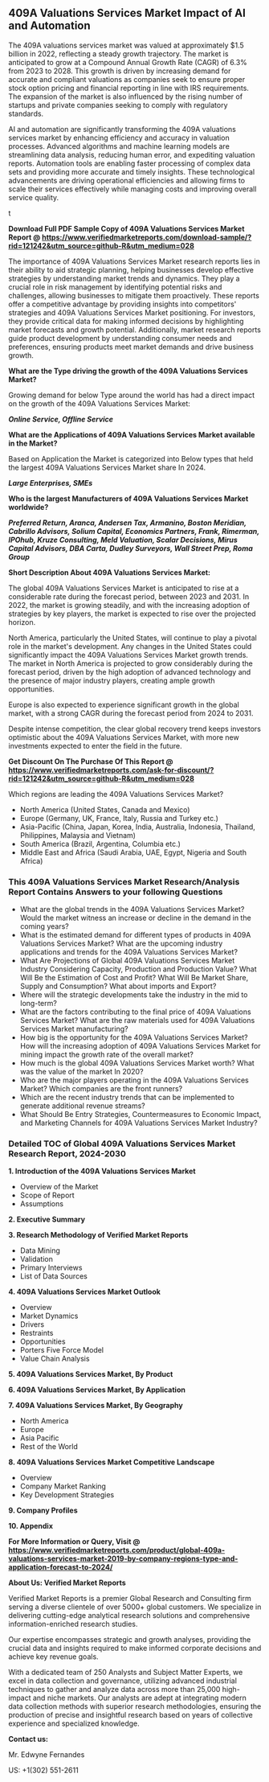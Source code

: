 <h2>409A Valuations Services Market Impact of AI and Automation</h2><p>The 409A valuations services market was valued at approximately $1.5 billion in 2022, reflecting a steady growth trajectory. The market is anticipated to grow at a Compound Annual Growth Rate (CAGR) of 6.3% from 2023 to 2028. This growth is driven by increasing demand for accurate and compliant valuations as companies seek to ensure proper stock option pricing and financial reporting in line with IRS requirements. The expansion of the market is also influenced by the rising number of startups and private companies seeking to comply with regulatory standards.</p><p>AI and automation are significantly transforming the 409A valuations services market by enhancing efficiency and accuracy in valuation processes. Advanced algorithms and machine learning models are streamlining data analysis, reducing human error, and expediting valuation reports. Automation tools are enabling faster processing of complex data sets and providing more accurate and timely insights. These technological advancements are driving operational efficiencies and allowing firms to scale their services effectively while managing costs and improving overall service quality.</p>t</p><p id="" class=""><strong>Download Full PDF Sample Copy of 409A Valuations Services Market Report @ <a href="https://www.verifiedmarketreports.com/download-sample/?rid=121242&utm_source=github-R&utm_medium=028" target="_blank">https://www.verifiedmarketreports.com/download-sample/?rid=121242&utm_source=github-R&utm_medium=028</a></strong></p><p>The importance of&nbsp;409A Valuations Services Market research reports lies in their ability to aid strategic planning, helping businesses develop effective strategies by understanding market trends and dynamics. They play a crucial role in risk management by identifying potential risks and challenges, allowing businesses to mitigate them proactively. These reports offer a competitive advantage by providing insights into competitors' strategies and 409A Valuations Services Market positioning. For investors, they provide critical data for making informed decisions by highlighting market forecasts and growth potential. Additionally, market research reports guide product development by understanding consumer needs and preferences, ensuring products meet market demands and drive business growth.</p><p><strong>What are the&nbsp;Type driving the growth of the 409A Valuations Services Market?</strong></p><p id="" class="">Growing demand for below Type around the world has had a direct impact on the growth of the 409A Valuations Services Market:</p><em><strong>Online Service, Offline Service</strong></em></p><strong>What are the&nbsp;Applications&nbsp;of 409A Valuations Services Market available in the Market?</strong></p><p id="" class="">Based on Application the Market is categorized into Below types that held the largest 409A Valuations Services Market share In 2024.</p><em><strong>Large Enterprises, SMEs</strong></em></p><strong>Who is the largest Manufacturers of 409A Valuations Services Market worldwide?</strong></p><p><em><strong>Preferred Return, Aranca, Andersen Tax, Armanino, Boston Meridian, Cabrillo Advisors, Solium Capital, Economics Partners, Frank, Rimerman, IPOhub, Kruze Consulting, Meld Valuation, Scalar Decisions, Mirus Capital Advisors, DBA Carta, Dudley Surveyors, Wall Street Prep, Roma Group</strong></em></p><p id="" class=""><strong>Short Description About 409A Valuations Services Market:</strong></p><p>The global 409A Valuations Services Market is anticipated to rise at a considerable rate during the forecast period, between 2023 and 2031. In 2022, the market is growing steadily, and with the increasing adoption of strategies by key players, the market is expected to rise over the projected horizon.</p><p>North America, particularly the United States, will continue to play a pivotal role in the market's development. Any changes in the United States could significantly impact the 409A Valuations Services Market growth trends. The market in North America is projected to grow considerably during the forecast period, driven by the high adoption of advanced technology and the presence of major industry players, creating ample growth opportunities.</p><p>Europe is also expected to experience significant growth in the global market, with a strong CAGR during the forecast period from 2024 to 2031.</p><p>Despite intense competition, the clear global recovery trend keeps investors optimistic about the 409A Valuations Services Market, with more new investments expected to enter the field in the future.</p><p id="" class=""><strong>Get Discount On The Purchase Of This Report @ <a href="https://www.verifiedmarketreports.com/ask-for-discount/?rid=121242&utm_source=github-R&utm_medium=028" target="_blank">https://www.verifiedmarketreports.com/ask-for-discount/?rid=121242&utm_source=github-R&utm_medium=028</a></strong></p>Which regions are leading the 409A Valuations Services Market?</p><ul><li>North America (United States, Canada and Mexico)</li><li>Europe (Germany, UK, France, Italy, Russia and Turkey etc.)</li><li>Asia-Pacific (China, Japan, Korea, India, Australia, Indonesia, Thailand, Philippines, Malaysia and Vietnam)</li><li>South America (Brazil, Argentina, Columbia etc.)</li><li>Middle East and Africa (Saudi Arabia, UAE, Egypt, Nigeria and South Africa)</li></ul><h3 id="" class="">This 409A Valuations Services Market Research/Analysis Report Contains Answers to your following Questions</h3><ul><li>What are the global trends in the 409A Valuations Services Market? Would the market witness an increase or decline in the demand in the coming years?</li><li>What is the estimated demand for different types of products in 409A Valuations Services Market? What are the upcoming industry applications and trends for the 409A Valuations Services Market?</li><li>What Are Projections of Global 409A Valuations Services Market Industry Considering Capacity, Production and Production Value? What Will Be the Estimation of Cost and Profit? What Will Be Market Share, Supply and Consumption? What about imports and Export?</li><li>Where will the strategic developments take the industry in the mid to long-term?</li><li>What are the factors contributing to the final price of 409A Valuations Services Market? What are the raw materials used for 409A Valuations Services Market manufacturing?</li><li>How big is the opportunity for the 409A Valuations Services Market? How will the increasing adoption of 409A Valuations Services Market for mining impact the growth rate of the overall market?</li><li>How much is the global 409A Valuations Services Market worth? What was the value of the market In 2020?</li><li>Who are the major players operating in the 409A Valuations Services Market? Which companies are the front runners?</li><li>Which are the recent industry trends that can be implemented to generate additional revenue streams?</li><li>What Should Be Entry Strategies, Countermeasures to Economic Impact, and Marketing Channels for 409A Valuations Services Market Industry?</li></ul><h3 id="" class="">Detailed TOC of Global 409A Valuations Services Market Research Report, 2024-2030</h3><p id="" class=""><strong>1. Introduction of the 409A Valuations Services Market</strong></p><ul><li>Overview of the Market</li><li>Scope of Report</li><li>Assumptions</li></ul><p id="" class=""><strong>2. Executive Summary</strong></p><p id="" class=""><strong>3. Research Methodology of Verified Market Reports</strong></p><ul><li>Data Mining</li><li>Validation</li><li>Primary Interviews</li><li>List of Data Sources</li></ul><p id="" class=""><strong>4. 409A Valuations Services Market Outlook</strong></p><ul><li>Overview</li><li>Market Dynamics</li><li>Drivers</li><li>Restraints</li><li>Opportunities</li><li>Porters Five Force Model</li><li>Value Chain Analysis</li></ul><p id="" class=""><strong>5. 409A Valuations Services Market, By Product</strong></p><p id="" class=""><strong>6. 409A Valuations Services Market, By Application</strong></p><p id="" class=""><strong>7. 409A Valuations Services Market, By Geography</strong></p><ul><li>North America</li><li>Europe</li><li>Asia Pacific</li><li>Rest of the World</li></ul><p id="" class=""><strong>8. 409A Valuations Services Market Competitive Landscape</strong></p><ul><li>Overview</li><li>Company Market Ranking</li><li>Key Development Strategies</li></ul><p id="" class=""><strong>9. Company Profiles</strong></p><p id="" class=""><strong>10. Appendix</strong></p><p id="" class=""><strong>For More Information or Query, Visit @ <a href="https://www.verifiedmarketreports.com/product/global-409a-valuations-services-market-2019-by-company-regions-type-and-application-forecast-to-2024/" target="_blank">https://www.verifiedmarketreports.com/product/global-409a-valuations-services-market-2019-by-company-regions-type-and-application-forecast-to-2024/</a></strong></p><p id="" class=""><strong>About Us: Verified Market Reports</strong></p><p id="" class="">Verified Market Reports is a premier Global Research and Consulting firm serving a diverse clientele of over 5000+ global customers. We specialize in delivering cutting-edge analytical research solutions and comprehensive information-enriched research studies.</p><p id="" class="">Our expertise encompasses strategic and growth analyses, providing the crucial data and insights required to make informed corporate decisions and achieve key revenue goals.</p><p id="" class="">With a dedicated team of 250 Analysts and Subject Matter Experts, we excel in data collection and governance, utilizing advanced industrial techniques to gather and analyze data across more than 25,000 high-impact and niche markets. Our analysts are adept at integrating modern data collection methods with superior research methodologies, ensuring the production of precise and insightful research based on years of collective experience and specialized knowledge.</p><p id="" class=""><strong>Contact us:</strong></p><p id="" class="">Mr. Edwyne Fernandes</p><p id="" class="">US: +1(302) 551-2611</p>